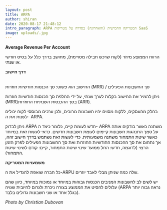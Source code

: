 ```yaml
---
layout: post
title: ARPA
author: shiran
date: 2020-08-17 21:48:12
intro_paragraph: ARPA המטריקה החמישית (והאחרונה) בסדרה על מטריקות SaaS
image: uploads/.jpg
---
```

**Average Revenue Per Account**


הרווח הממוצע מיוזר (לקוח שרכש חבילה מסויימת), מחושב בדרך כלל על בסיס חודשי או שנתי. 

**דרך חישוב** <BR><BR>

החישוב הוא פשוט:
סך הכנסות חודשיות חוזרות (MRR) / סך החשבונות הפעילים

ניתן להמיר את החישוב בקלות לערך שנתי, על ידי החלפת סך הכנסות חודשיות חוזרות (MRR)בסך ההכנסות השנתיות החוזרות (ARR).

בחלק מהעסקים, ללקוח מסוים יהיו חשבונות מרובים, ולכן ערכים מבוססי לקוח יכולים לשנות את ה- ARPA.

ניתן לבדוק ARPA חדש לעומת קיים, כלומר כיצד ה- ARPA משתנה כאשר בודקים אותה על סמך התנהגות חשבונות קיימים לעומת חשבונות חדשים. 
כדאי לעשות זאת במיוחד כאשר שיטת התמחור משתנה משמעותית. 
כדי לעשות זאת נשתמש בדרך חישוב זהה, אך נתחום את סך ההכנסות החודשיות החוזרות ואת סך החשבונות הפעילים לפרק הזמן הרצוי (לדוגמה, חדש: החל ממועד שינוי שיטת התמחור, קיים: קודם לשינוי שיטת התמחור).

**משמעויות המטריקה**

כל חברה שואפת להגדיל את ה-ARPU שלה כמה שניתן מבלי לאבד יוזרים.

יש לשים לב לחשבונות המניבים הכנסות גבוהות במיוחד או נמוכות במיוחד, כיוון שהם עלולים להסיט את הממוצע בצורה ניכרת ולגרום לחיובית שגויה (ARPA נראה גבוה יותר בגלל אחד או שני חשבונות גדולים בלבד).


*Photo by Christian Dubovan*

